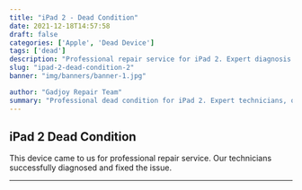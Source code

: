 ```yaml
---
title: "iPad 2 - Dead Condition"
date: 2021-12-18T14:57:58
draft: false
categories: ['Apple', 'Dead Device']
tags: ['dead']
description: "Professional repair service for iPad 2. Expert diagnosis and quality repairs in Bangalore."
slug: "ipad-2-dead-condition-2"
banner: "img/banners/banner-1.jpg"

author: "Gadjoy Repair Team"
summary: "Professional dead condition for iPad 2. Expert technicians, quality parts, warranty included."
---
```


## iPad 2 Dead Condition

This device came to us for professional repair service. Our technicians successfully diagnosed and fixed the issue.

---